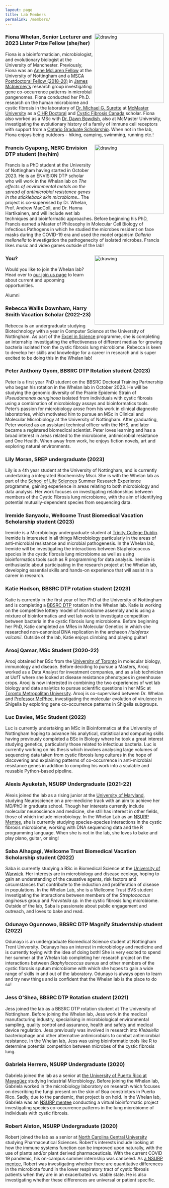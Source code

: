 ```yaml
---
layout: page
title: Lab Members
permalink: /members/
---
```


<div id="content">
<img align = "right" src="/assets/images/members/Fiona-Picture.jpg" alt="drawing" width="220"/>
<h3><b>Fiona Whelan, Senior Lecturer and 2023 Lister Prize Fellow</b> (she/her)</h3>

Fiona is a bioinformatician, microbiologist, and evolutionary biologist at the University of Manchester. Previously, Fiona was an <a href="https://www.nottingham.ac.uk/research/researchwithus/fellowships/nottingham-research.aspx">Anne McLaren Fellow</a> at the University of Nottingham and a <a href="https://ec.europa.eu/research/mariecurieactions/actions/individual-fellowships_en">MSCA Postdoctoral Fellow (2018-20)</a> in <a href="http://mcinerneylab.com/">James McInerney's</a> research group investigating gene co-occurrence patterns in microbial pangenomes. Fiona conducted her Ph.D. research on the human microbiome and cystic fibrosis in the laboratory of <a href="http://surettelab.ca/">Dr. Michael G. Surette</a> at <a href="http://mcmaster.ca/">McMaster University</a> as a <a href="https://www.nserc-crsng.gc.ca/Students-Etudiants/PG-CS/CGSD-BESCD_eng.asp">CIHR Doctoral</a> and <a href="https://www.cysticfibrosis.ca/our-programs/research/funding-opportunities">Cystic Fibrosis Canada</a> scholar. Fiona also worked as a MSc with <a href="http://bowdish.ca/">Dr. Dawn Bowdish</a>, also at McMaster University, investigating the evolutionary history of a family of immune cell receptors with support from a <a href="https://osap.gov.on.ca/OSAPPortal/en/A-ZListofAid/PRDR019245.html">Ontario Graduate Scholarship</a>. When not in the lab, Fiona enjoys being outdoors - hiking, camping, swimming, running etc.!
</div>

<div id="content">
<img align="right" src="/assets/images/members/FrancisG-Picture.jpg" alt="drawing" width="220"/>
<h3><b>Francis Gyapong, NERC Envision DTP student</b> (he/him)</h3>

Francis is a PhD student at the University of Nottingham having started in October 2023. He is an ENVISION DTP scholar who will work in the Whelan lab on <i>The effects of environmental metals on the spread of antimicrobial resistance genes in the stickleback skin microbiome.</i>. The project is co-supervised by Dr. Whelan, Prof. Andrew MacColl, and Dr. Hanna Hartikainen, and will include wet lab techniques and bioinformatic approaches. Before beginning his PhD, Francis earned a Master of Philosophy in Molecular Cell Biology of Infectious Pathogens in which he studied the microbes resident on face masks during the COVID-19 era and used the model organism <i>Galleria mellonella</i> to investigation the pathogenecity of isolated microbes. Francis likes music and video games outside of the lab!
</div>

<div id="content">
<img align="right" src="/assets/images/members/question-mark.jpg" alt="drawing" width="220"/>
<h3><b>You?</b></h3>

Would you like to join the Whelan lab? Head over to <a href="https://www.whelanlab.co.uk/contact/">our join us page</a> to learn about current and upcoming opportunities.
</div>

<div class="separator">Alumni</div>

<div id="content">
<!--<img align="right" src="/assets/images/members/BeckyWD-Picture.jpg" alt="drawing" width="220"/>-->
<h3><b>Rebecca Wallis Downham, Harry Smith Vacation Scholar (2022-23)</b></h3>

Rebecca is an undergraduate studying Biotechnology with a year in Computer Science at the University of Nottingham. As part of the <a href="https://twitter.com/excelnottingham?lang=en">Excel in Science</a> programme, she is completing an internship investigating the effectiveness of different medias for growing bacteria isolated from the cystic fibrosis lung microbiome. Rebecca is keen to develop her skills and knowledge for a career in research and is super excited to be doing this in the Whelan lab!
</div>

<div id = "content">
<!--<img align="right" src="/assets/images/members/PeterO-Picture.jpg" alt="drawing" width="220"/>-->
<h3><b>Peter Anthony Oyom, BBSRC DTP Rotation student (2023)</b></h3>

Peter is a first year PhD student on the BBSRC Doctoral Training Partnership who began his rotation in the Whelan lab in October 2023. He will be studying the genomic diversity of the Prairie Epidemic Strain of i<i>Pseudomonas aeruginosa</i> isolated from individuals with cystic fibrosis using a combination of microbiology assays and bioinformatics tools.
Peter’s passion for microbiology arose from his work in clinical diagnostic laboratories, which motivated him to pursue an MSc in Clinical and Molecular Microbiology at the University of Nottingham. After graduating, Peter worked as an assistant technical officer with the NHS, and later became a registered biomedical scientist. Peter loves learning and has a broad interest in areas related to the microbiome, antimicrobial resistance and One Health. When away from work, he enjoys fiction novels, art and exploring natural environments.
</div>

<div id = "content">
<!--<img align="right" src="/assets/images/members/LilyM-Picture.jpg" alt="drawing" width="220"/>-->
<h3><b>Lily Moran, SREP undergraduate (2023)</b></h3>
Lily is a 4th year student at the University of Nottingham, and is currently undertaking a integrated Biochemistry Msci. She is with the Whelan lab as part of the <a href="https://www.nottingham.ac.uk/life-sciences/index.aspx">School of Life Sciences</a> Summer Research Experience programme, gaining experience in areas relating to both microbiology and data analysis. Her work focuses on investigating relationships between members of the Cystic Fibrosis lung microbiome, with the aim of identifying potential mutually-dependent species from sequencing data.
</div>

<div id = "content">
<!--<img align="right" src="/assets/images/members/IremideS-Picture.jpg" alt="drawing" width="220"/>-->
<h3><b>Iremide Sanyaolu, Wellcome Trust Biomedical Vacation Scholarship student (2023)</b></h3>
Iremide is a Microbiology undergraduate student at <a href="https://www.tcd.ie/">Trinity College Dublin</a>. Iremide is interested in all things Microbiology particularly in the areas of anti-microbial resistance and microbial pathogenesis. In the Whelan lab, Iremide will be investigating the interactions between Staphylococcus species in the cystic fibrosis lung microbiome as well as using bioinformatics tools such as R programming for data analysis. Iremide is enthusiastic about participating in the research project at the Whelan lab, developing essential skills and hands-on experience that will assist in a career in research.
</div>

<div id="content">
<!--<img align="right" src="/assets/images/members/Katie-Picture.jpg" alt="drawing" width="220"/>-->
<h3><b>Katie Hodson, BBSRC DTP rotation student (2023)</b></h3>

Katie is currently in the first year of her PhD at the University of Nottingham and is completing a <a href="https://www.nottingham.ac.uk/bbdtp/">BBSRC DTP</a> rotation in the Whelan lab. Katie is working on the competitive lottery model of microbiome assembly and is using a mixture of bioinformatics and wet lab work to investigate competition between bacteria in the cystic fibrosis lung microbiome. Before beginning her PhD, Katie completed an MRes in Molecular Genetics in which she researched non-canonical DNA replication in the archaeon <i>Haloferax volcanii</i>. Outside of the lab, Katie enjoys climbing and playing guitar!
</div>

<div id="content">
<!--<img align="right" src="/assets/images/members/Arooj-Picture.jpg" alt="drawing" width="220"/>-->
<h3><b>Arooj Qamar, MSc Student (2020-22)</b></h3>

Arooj obtained her BSc from the <a href="https://www.utoronto.ca/">University of Toronto</a> in molecular biology, immunology and disease. Before deciding to pursue a Masters, Arooj worked as a Data Analyst for investment companies, and as a lab technician at UofT where she looked at disease resistance phenotypes in greenhouse crops. Arooj is now interested in combining the two experiences of wet lab biology and data analytics to pursue scientific questions in her MSc at <a href="https://www.ryerson.ca/">Toronto Metropolitan University</a>. Arooj is co-supervised between Dr. Whelan and <a href="http://www.mcpheelab.ca/lab/">Professor McPhee</a>, investigating the molecular evolution of virulence in Shigella by exploring gene co-occurrence patterns in Shigella subgroups.
</div>

<div id="content">
<!--<img align="right" src="/assets/images/members/Luc-Picture.jpg" alt="drawing" width="220"/>-->
<h3><b>Luc Davies, MSc Student (2022)</b></h3>

Luc is currently undertaking an MSc in Bioinformatics at the University of Nottingham hoping to advance his analytical, statistical and computing skills having previously completed a BSc in Biology where he took a great interest studying genetics, particularly those related to infectious bacteria. Luc is currently working on his thesis which involves analysing large volumes of sequencing data taken from cystic fibrosis lung cultures in the hope of discovering and explaining patterns of co-occurrence in anti-microbial resistance genes in addition to compiling his work into a scalable and reusable Python-based pipeline.
</div>

<div id="content">
<!--<img align="right" src="/assets/images/members/Alexis-Picture.jpg" alt="drawing" width="220"/>-->
<h3><b>Alexis Ayuketah, NSURP Undergraduate (2021-22)</b></h3> <!-- (2021-2022)-->

Alexis joined the lab as a rising junior at the <a href="https://www.umd.edu/">University of Maryland</a>, studying Neuroscience on a pre-medicine track with an aim to achieve her MD/PhD in graduate school. Though her interests currently include molecular neuroscience and medicine, she still has interest in other fields, those of which include microbiology. In the Whelan Lab as an <a href="https://nsurp.org/">NSURP Mentee</a>, she is currently studying species-species interactions in the cystic fibrosis microbiome, working with DNA sequencing data and the R programming language. When she is not in the lab, she loves to bake and play piano, guitar, or sing!
</div>

<div id="content">
<!--<img align="right" src="/assets/images/members/Saba-Picture.jpg" alt="drawing" width="220"/>-->
<h3><b>Saba Alhagagi, Wellcome Trust Biomedical Vacation Scholarship student (2022)</b></h3>

Saba is currently studying a BSc in Biomedical Science at the <a href="https://warwick.ac.uk/">University of Warwick</a>. Her interests are in microbiology and disease ecology, hoping to gain an understanding of the causative agents, risk factors and circumstances that contribute to the induction and proliferation of disease in populations. In the Whelan Lab, she is a Wellcome Trust BVS student investigating the interactions between members of the <i>Streptococcus anginosus</i> group and <i>Prevotella sp.</i> in the cystic fibrosis lung microbiome. Outside of the lab, Saba is passionate about public engagement and outreach, and loves to bake and read.
</div>

<div id="content">
<!--<img align="right" src="/assets/images/members/Odunayo-Picture.jpg" alt="drawing" width="220"/>-->
<h3><b>Odunayo Ogunnowo, BBSRC DTP Magnify Studentship student (2022)</b></h3>

Odunayo is an undergraduate Biomedical Science student at Nottingham Trent University. Odunayo has an interest in microbiology and medicine and is currently toying with the idea of doing both! She is very excited to spend her summer at the Whelan lab completing her research project on the interactions between <i>Staphylococcus aureus</i> and other members of the cystic fibrosis sputum microbiome with which she hopes to gain a wide range of skills in and out of the laboratory. Odunayo is always open to learn and try new things and is confident that the Whelan lab is the place to do so!
</div>

<div id="content">
<h3><b>Jess O'Shea, BBSRC DTP Rotation student (2021)</b></h3>

Jess joined the lab as a BBSRC DTP rotation student at The University of Nottingham. Before joining the Whelan lab, Jess work in the medical manufacturing industry, specialising in microbiological environmental sampling, quality control and assurance, health and safety and medical device regulation. Jess previously was involved in research into <i>Klebsiella</i> bacteriophage and other alternative antimicrobials to combat antimicrobial resistance. In the Whelan lab, Jess was using bioinformatic tools like R to determine potential competition between microbes of the cystic fibrosis lung.
</div>

<div id="content">
<h3><b>Gabriela Herrero, NSURP Undergraduate (2020)</b></h3>

Gabriela joined the lab as a senior at <a href="https://www.uprm.edu/portada/">the University of Puerto Rico at Mayagüez</a> studying Industrial Microbiology. Before joining the Whelan lab, Gabriela worked in the microbiology laboratory on research which focuses on describing the fungi present on the skin of Boa constrictors in Puerto Rico. Sadly, due to the pandemic, that project is on hold. In the Whelan lab, Gabriela was an <a href="https://nsurp.org/">NSURP mentee</a> conducting a virtual bioinformatic project investigating species co-occurrence patterns in the lung microbiome of individuals with cystic fibrosis.
</div>

<div id="content">
<h3><b>Robert Alston, NSURP Undergraduate (2020)</b></h3>

Robert joined the lab as a senior at <a href="https://www.nccu.edu/">North Carolina Central University</a> studying Pharmaceutical Sciences.  Robert's interests include looking at how the immune systems function can be improved upon naturally, with the use of plants and/or plant derived pharmaceuticals.  With the current COVID 19 pandemic, his on-campus summer internship was canceled.  As <a href="https://nsurp.org/">a NSURP mentee</a>, Robert was investigating whether there are quantitative differences in the microbiota found in the lower respiratory tract of cystic fibrosis patients when they are in an exacerbated vs. stable state.  He is also investigating whether these differences are universal or patient specific.
</div>
